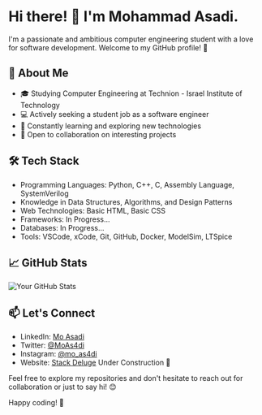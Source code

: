 # Hi there! 👋 I'm Mohammad Asadi.

I'm a passionate and ambitious computer engineering student with a love for software development. Welcome to my GitHub profile! 🚀

## 🚀 About Me

- 🎓 Studying Computer Engineering at Technion - Israel Institute of Technology
- 💻 Actively seeking a student job as a software engineer
- 🌱 Constantly learning and exploring new technologies
- 🤔 Open to collaboration on interesting projects

## 🛠️ Tech Stack

- Programming Languages: Python, C++, C, Assembly Language, SystemVerilog
- Knowledge in Data Structures, Algorithms, and Design Patterns
- Web Technologies: Basic HTML, Basic CSS
- Frameworks: In Progress...
- Databases: In Progress...
- Tools: VSCode, xCode, Git, GitHub, Docker, ModelSim, LTSpice

## 📈 GitHub Stats

![Your GitHub Stats](https://github-readme-stats.vercel.app/api?username=mo-asadi&show_icons=true&theme=radical)

## 📫 Let's Connect

- LinkedIn: [Mo Asadi](https://www.linkedin.com/in/mo-asadi-663b5a221/)
- Twitter: [@MoAs4di](https://twitter.com/MoAs4di)
- Instagram: [@mo_as4di](https://www.instagram.com/mo_as4di?igsh=bHI5bnJvcDJ2YWR3&utm_source=qr)
- Website: [Stack Deluge](https://stackdeluge.com) Under Construction 🔧

<!-- ## 🔧 Currently Working On

[Describe a current project or area of focus]

## 🌟 Featured Projects

1. [Project Name 1](link-to-project-1) - Brief description.
2. [Project Name 2](link-to-project-2) - Brief description.
3. [Project Name 3](link-to-project-3) - Brief description. -->


Feel free to explore my repositories and don't hesitate to reach out for collaboration or just to say hi! 😊

Happy coding! 🚀

